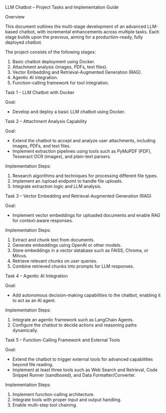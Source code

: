 LLM Chatbot – Project Tasks and Implementation Guide

Overview

This document outlines the multi-stage development of an advanced LLM-based chatbot, with incremental enhancements across multiple tasks. Each stage builds upon the previous, aiming for a production-ready, fully deployed chatbot.

The project consists of the following stages:

1. Basic chatbot deployment using Docker.
2. Attachment analysis (images, PDFs, text files).
3. Vector Embedding and Retrieval-Augmented Generation (RAG).
4. Agentic AI integration.
5. Function-calling framework for tool integration.

Task 1 – LLM Chatbot with Docker

Goal:

* Develop and deploy a basic LLM chatbot using Docker.

Task 2 – Attachment Analysis Capability

Goal:

* Extend the chatbot to accept and analyze user attachments, including images, PDFs, and text files.
* Implement extraction pipelines using tools such as PyMuPDF (PDF), Tesseract OCR (images), and plain-text parsers.

Implementation Steps:

1. Research algorithms and techniques for processing different file types.
2. Implement an /upload endpoint to handle file uploads.
3. Integrate extraction logic and LLM analysis.


Task 3 – Vector Embedding and Retrieval-Augmented Generation (RAG)

Goal:

* Implement vector embeddings for uploaded documents and enable RAG for context-aware responses.

Implementation Steps:

1. Extract and chunk text from documents.
2. Generate embeddings using OpenAI or other models.
3. Store embeddings in a vector database such as FAISS, Chroma, or Milvus.
4. Retrieve relevant chunks on user queries.
5. Combine retrieved chunks into prompts for LLM responses.


Task 4 – Agentic AI Integration

Goal:

* Add autonomous decision-making capabilities to the chatbot, enabling it to act as an AI agent.

Implementation Steps:

1. Integrate an agentic framework such as LangChain Agents.
2. Configure the chatbot to decide actions and reasoning paths dynamically.


Task 5 – Function-Calling Framework and External Tools

Goal:

* Extend the chatbot to trigger external tools for advanced capabilities beyond file reading.
* Implement at least three tools such as Web Search and Retrieval, Code Snippet Runner (sandboxed), and Data Formatter/Converter.

Implementation Steps:

1. Implement function-calling architecture.
2. Integrate tools with proper input and output handling.
3. Enable multi-step tool chaining.

